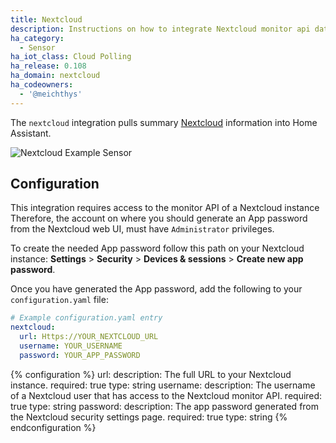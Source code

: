 ```yaml
---
title: Nextcloud
description: Instructions on how to integrate Nextcloud monitor api data into Home Assistant.
ha_category:
  - Sensor
ha_iot_class: Cloud Polling
ha_release: 0.108
ha_domain: nextcloud
ha_codeowners:
  - '@meichthys'
---
```


The `nextcloud` integration pulls summary [Nextcloud](https://nextcloud.com/) information into Home Assistant.

![Nextcloud Example Sensor](/images/screenshots/nextcloud-sample-sensor.png)

## Configuration

This integration requires access to the monitor API of a Nextcloud instance  Therefore, the account on where you should generate an App password from the Nextcloud web UI, must have `Administrator` privileges. 

To create the needed App password follow this path on your Nextcloud instance: **Settings** > **Security** > **Devices & sessions** > **Create new app password**.

Once you have generated the App password, add the following to your `configuration.yaml` file:

```yaml
# Example configuration.yaml entry
nextcloud:
  url: Https://YOUR_NEXTCLOUD_URL
  username: YOUR_USERNAME
  password: YOUR_APP_PASSWORD

```

{% configuration %}
url:
  description: The full URL to your Nextcloud instance.
  required: true
  type: string
username:
  description: The username of a Nextcloud user that has access to the Nextcloud monitor API.
  required: true
  type: string
password:
  description: The app password generated from the Nextcloud security settings page.
  required: true
  type: string
{% endconfiguration %}
